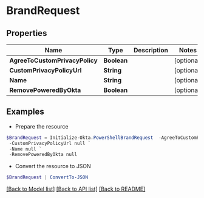 # BrandRequest
## Properties

Name | Type | Description | Notes
------------ | ------------- | ------------- | -------------
**AgreeToCustomPrivacyPolicy** | **Boolean** |  | [optional] 
**CustomPrivacyPolicyUrl** | **String** |  | [optional] 
**Name** | **String** |  | [optional] 
**RemovePoweredByOkta** | **Boolean** |  | [optional] 

## Examples

- Prepare the resource
```powershell
$BrandRequest = Initialize-Okta.PowerShellBrandRequest  -AgreeToCustomPrivacyPolicy null `
 -CustomPrivacyPolicyUrl null `
 -Name null `
 -RemovePoweredByOkta null
```

- Convert the resource to JSON
```powershell
$BrandRequest | ConvertTo-JSON
```

[[Back to Model list]](../README.md#documentation-for-models) [[Back to API list]](../README.md#documentation-for-api-endpoints) [[Back to README]](../README.md)

